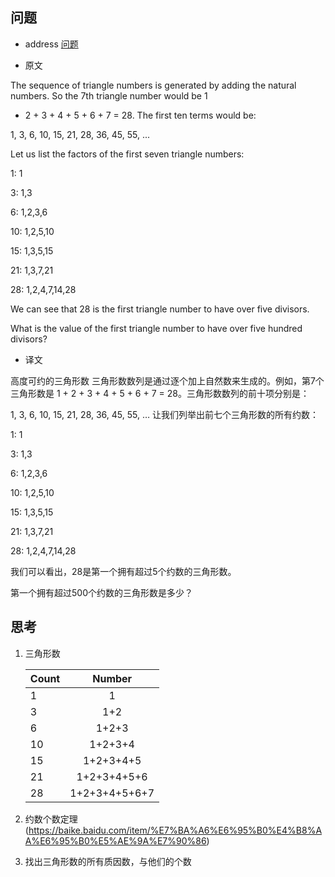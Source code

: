 ## 问题

- address
  [问题](https://projecteuler.net/problem=12)

- 原文

The sequence of triangle numbers is generated by adding the natural numbers. So the 7th triangle number would be 1

+ 2 + 3 + 4 + 5 + 6 + 7 = 28. The first ten terms would be:

1, 3, 6, 10, 15, 21, 28, 36, 45, 55, ...

Let us list the factors of the first seven triangle numbers:

1: 1

3: 1,3

6: 1,2,3,6

10: 1,2,5,10

15: 1,3,5,15

21: 1,3,7,21

28: 1,2,4,7,14,28

We can see that 28 is the first triangle number to have over five divisors.

What is the value of the first triangle number to have over five hundred divisors?

- 译文

高度可约的三角形数 三角形数数列是通过逐个加上自然数来生成的。例如，第7个三角形数是 1 + 2 + 3 + 4 + 5 + 6 + 7 = 28。三角形数数列的前十项分别是：

1, 3, 6, 10, 15, 21, 28, 36, 45, 55, … 让我们列举出前七个三角形数的所有约数：

1: 1

3: 1,3

6: 1,2,3,6

10: 1,2,5,10

15: 1,3,5,15

21: 1,3,7,21

28: 1,2,4,7,14,28

我们可以看出，28是第一个拥有超过5个约数的三角形数。

第一个拥有超过500个约数的三角形数是多少？

## 思考

1. 三角形数

   | Count          | Number         |
      | -------------  |:-------------:|
   | 1              |        1      |
   | 3              |        1+2      |
   | 6              |        1+2+3      |
   | 10             |        1+2+3+4      |
   | 15             |        1+2+3+4+5      |
   | 21             |        1+2+3+4+5+6      |
   | 28             |        1+2+3+4+5+6+7     |
2. 约数个数定理(https://baike.baidu.com/item/%E7%BA%A6%E6%95%B0%E4%B8%AA%E6%95%B0%E5%AE%9A%E7%90%86)
3. 找出三角形数的所有质因数，与他们的个数